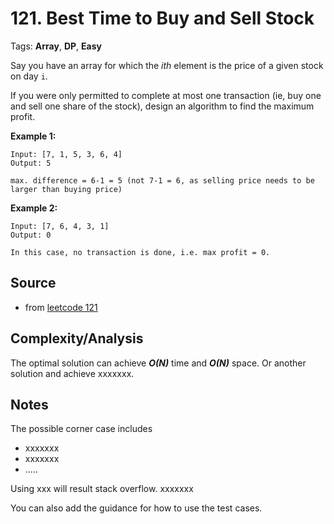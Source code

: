 [comment]: <> (This is a comment, it will not be included. For every question commit to the repository, you should put this readme file in the question/problem folder as a readme file, rename it to README.md)

# 121. Best Time to Buy and Sell Stock
Tags: __Array__, __DP__, __Easy__

Say you have an array for which the _ith_ element is the price of a given stock on day `i`.

If you were only permitted to complete at most one transaction (ie, buy one and sell one share of the stock), design an algorithm to find the maximum profit.

__Example 1:__
```
Input: [7, 1, 5, 3, 6, 4]
Output: 5

max. difference = 6-1 = 5 (not 7-1 = 6, as selling price needs to be larger than buying price)
```

__Example 2:__
```
Input: [7, 6, 4, 3, 1]
Output: 0

In this case, no transaction is done, i.e. max profit = 0.
```

## Source
* from [leetcode 121](https://leetcode.com/problems/best-time-to-buy-and-sell-stock)

## Complexity/Analysis
The optimal solution can achieve ___O(N)___ time and ___O(N)___ space. Or another solution and achieve xxxxxxx.

## Notes
The possible corner case includes
* xxxxxxx
* xxxxxxx
* .....

Using xxx will result stack overflow. xxxxxxx

You can also add the guidance for how to use the test cases.
